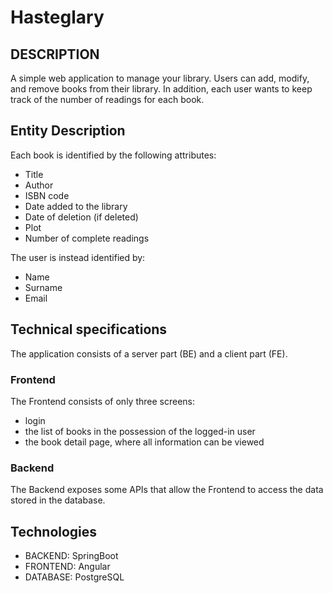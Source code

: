 # Hasteglary
## DESCRIPTION
A simple web application to manage your library. Users can add, modify, and remove books from their library. In addition, each user wants to keep track of the number of readings for each book.

## Entity Description
Each book is identified by the following attributes:
- Title
- Author
- ISBN code
- Date added to the library
- Date of deletion (if deleted)
- Plot
- Number of complete readings

The user is instead identified by:
- Name
- Surname
- Email

## Technical specifications
The application consists of a server part (BE) and a client part (FE).

### Frontend
The Frontend consists of only three screens:
- login
- the list of books in the possession of the logged-in user
- the book detail page, where all information can be viewed

### Backend
The Backend exposes some APIs that allow the Frontend to access the data stored in the database.

## Technologies
- BACKEND: SpringBoot
- FRONTEND: Angular
- DATABASE: PostgreSQL


